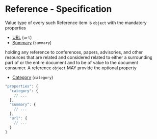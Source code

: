 # Reference - Specification

Value type of every such Reference item is `object` with the mandatory
properties

* [URL](reference/url-spec.en.md) (`url`)
* [Summary](reference/summary-spec.en.md) (`summary`)

holding any reference to conferences, papers, advisories, and other resources
that are related and considered related to either a surrounding part of or the
entire document and to be of value to the document consumer. A
reference `object` MAY provide the optional property

* [Category](reference/category-spec.en.md) (`category`)

```javascript
"properties": {
  "category": {
    // ...
  },
  "summary": {
    // ...
  },
  "url": {
    // ...
  }
}
```
